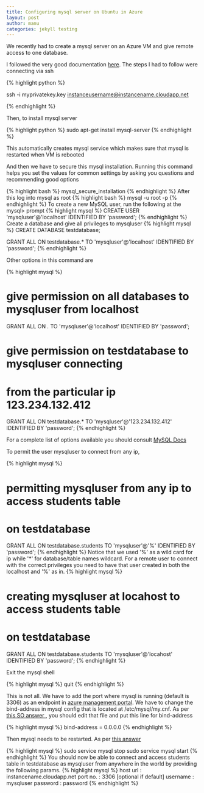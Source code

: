 ```yaml
---
title: Configuring mysql server on Ubuntu in Azure
layout: post
author: manu
categories: jekyll testing
---
```


We recently had to create a mysql server on an Azure VM and give remote access to one database.

I followed the very good documentation [here](http://www.windowsazure.com/en-us/manage/linux/common-tasks/mysql-on-a-linux-vm/). The steps I had to follow were connecting via ssh

{% highlight python %}

ssh -i myprivatekey.key instanceusername@instancename.cloudapp.net

{% endhighlight %}

Then, to install mysql server

{% highlight python %}
sudo apt-get install mysql-server
{% endhighlight %}

This automatically creates mysql service which makes sure that mysql is restarted when VM is rebooted

And then we have to secure this mysql installation. Running this command helps you set the values for common settings by asking you questions and recommending good options

{% highlight bash %}
mysql_secure_installation
{% endhighlight %}
After this log into mysql as root
{% highlight bash %}
mysql -u root -p
{% endhighlight %}
To create a new MySQL user, run the following at the mysql> prompt
{% highlight mysql %}
CREATE USER 'mysqluser'@'localhost' IDENTIFIED BY 'password';
{% endhighlight %}
Create a database and give all privileges to mysqluser
{% highlight mysql %}
CREATE DATABASE testdatabase;

GRANT ALL ON testdatabase.* TO 'mysqluser'@'localhost' IDENTIFIED BY 'password';
{% endhighlight %}

Other options in this command are

{% highlight mysql %}
# give permission on all databases to mysqluser from localhost
GRANT ALL ON *.* TO 'mysqluser'@'localhost' IDENTIFIED BY 'password';

# give permission on testdatabase to mysqluser connecting 
# from the particular ip 123.234.132.412 
GRANT ALL ON testdatabase.* TO 'mysqluser'@'123.234.132.412' IDENTIFIED BY 'password';
{% endhighlight %}

For a complete list of options available you should consult [MySQL Docs](http://dev.mysql.com/doc/refman/5.5/en/grant.html)

To permit the user mysqluser to connect from any ip,

{% highlight mysql %}
# permitting mysqluser from any ip to access students table 
# on testdatabase
GRANT ALL ON testdatabase.students TO 'mysqluser'@'%' IDENTIFIED BY 'password';
{% endhighlight %}
Notice that we used '%' as a wild card for ip while '*' for database/table names wildcard. For a remote user to connect with the correct privileges you need to have that user created in both the localhost and '%' as in.
{% highlight mysql %}
# creating mysqluser at locahost to access students table 
# on testdatabase
GRANT ALL ON testdatabase.students TO 'mysqluser'@'locahost' IDENTIFIED BY 'password';
{% endhighlight %}

Exit the mysql shell

{% highlight mysql %}
quit
{% endhighlight %}

This is not all. We have to add the port where mysql is running (default is 3306) as an endpoint in [azure management portal](http://manage.windowsazure.com/). We have to change the bind-address in mysql config that is located at /etc/mysql/my.cnf. As per [this SO answer
](http://stackoverflow.com/questions/15663001/remote-connections-mysql-ubuntu/15684341#15684341), you should edit that file and put this line for bind-address

{% highlight mysql %}
bind-address = 0.0.0.0
{% endhighlight %}

Then mysql needs to be restarted. As per [this answer](http://stackoverflow.com/questions/12196873/not-able-to-stop-mysql/12196963#12196963)

{% highlight mysql %}
sudo service mysql stop
sudo service mysql start
{% endhighlight %}
You should now be able to connect and access students table in testdatabase as mysqluser from anywhere in the world by providing the following params.
{% highlight mysql %}
host url : instancename.cloudapp.net
port no. : 3306 [optional if default]
username : mysqluser
password : password
{% endhighlight %}






